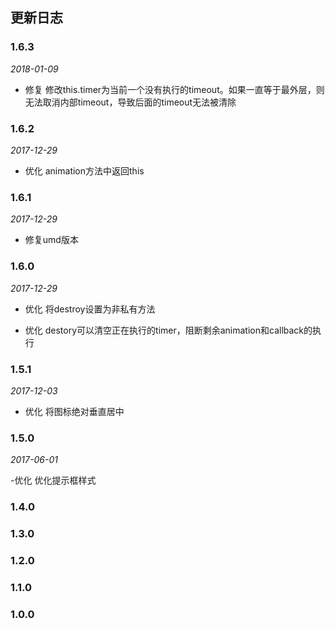 ## 更新日志

### 1.6.3

*2018-01-09*

- 修复 修改this.timer为当前一个没有执行的timeout。如果一直等于最外层，则无法取消内部timeout，导致后面的timeout无法被清除

### 1.6.2

*2017-12-29*

- 优化 animation方法中返回this

### 1.6.1

*2017-12-29*

- 修复umd版本

### 1.6.0

*2017-12-29*

- 优化 将destroy设置为非私有方法

- 优化 destory可以清空正在执行的timer，阻断剩余animation和callback的执行

### 1.5.1

*2017-12-03*

- 优化 将图标绝对垂直居中

### 1.5.0

*2017-06-01*

-优化 优化提示框样式

### 1.4.0

### 1.3.0

### 1.2.0

### 1.1.0

### 1.0.0